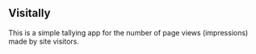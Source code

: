 ## Visitally

This is a simple tallying app for the number of page views (impressions) made by site visitors.